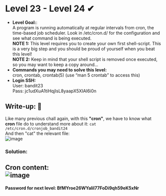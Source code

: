 # Level 23 - Level 24 ✔
- **Level Goal:**:<br>
A program is running automatically at regular intervals from cron, the time-based job scheduler. Look in /etc/cron.d/ for the configuration and see what command is being executed.<br>
**NOTE 1:** This level requires you to create your own first shell-script. This is a very big step and you should be proud of yourself when you beat this level!<br>
**NOTE 2:** Keep in mind that your shell script is removed once executed, so you may want to keep a copy around…<br>
- **Commands you may need to solve this level:**<br>
cron, crontab, crontab(5) (use “man 5 crontab” to access this)<br>                                               
- **Login SSH:**<br>
User: bandit23<br>
Pass: jc1udXuA1tiHqjIsL8yaapX5XIAI6i0n<br>
## Write-up: 📝<br>
Like many previous chall again, with this **"cron"**, we have to know what **cron** file do to understand more about it: `cat  /etc/cron.d/cronjob_bandit24`<br>
And then "cat" the relevant file:<br>
![image](https://user-images.githubusercontent.com/48288606/135885637-8b218ded-bbbe-42b9-987b-383d4e65ef6d.png)<br>
### Solution:<br>
Cron content:<br>
![image](https://user-images.githubusercontent.com/48288606/135879735-c450ef4c-7bbf-4f64-bb97-59c94cdbdfa9.png)
-
#### Password for next level: BfMYroe26WYalil77FoDi9qh59eK5xNr 


